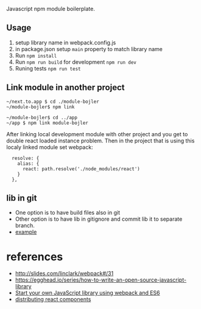Javascript npm module boilerplate.
 
## Usage
1. setup library name in webpack.config.js
2. in package.json setup `main` property to match library name
3. Run `npm install`
4. Run `npm run build` for development `npm run dev`
5. Runing tests `npm run test`

## Link module in another project
```
~/next.to.app $ cd ./module-bojler
~/module-bojler$ npm link

~/module-bojler$ cd ../app
~/app $ npm link module-bojler
```
After linking local development module with other project and you get to double 
react loaded instance problem. Then in the project that is using this localy linked
module set webpack:
```
  resolve: {
    alias: {
      react: path.resolve('./node_modules/react')
    }
  },
```

## lib in git
- One option is to have build files also in git
- Other option is to have lib in gitignore and commit lib it to separate branch.
- [example](https://github.com/grommet/grommet/blob/master/gulpfile-grommet-release.js#L131)

# references
- <http://slides.com/linclark/webpack#/31>
- <https://egghead.io/series/how-to-write-an-open-source-javascript-library>
- [Start your own JavaScript library using webpack and ES6](http://krasimirtsonev.com/blog/article/javascript-library-starter-using-webpack-es6) 
- [distributing react components](http://krasimirtsonev.com/blog/article/distributing-react-components-babel-browserify-webpack-uglifyjs)
